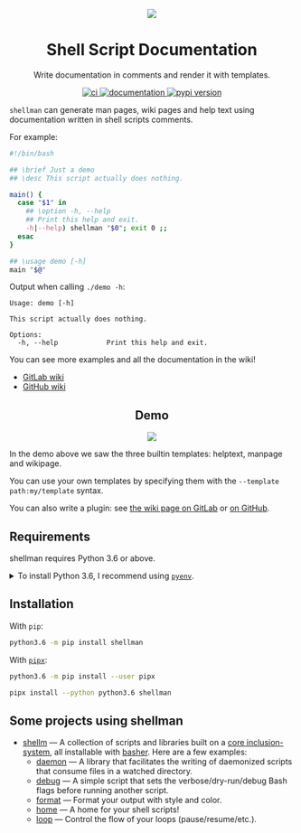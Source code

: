 <p align="center">
  <img src="https://rawgit.com/pawamoy/shellman/master/logo.png">
</p>

<h1 align="center">Shell Script Documentation</h1>

<p align="center">Write documentation in comments and render it with templates.</p>

<p align="center">
  <a href="https://github.com/pawamoy/shellman/actions?query=workflow%3Aci">
    <img alt="ci" src="https://github.com/pawamoy/shellman/workflows/ci/badge.svg" />
  </a>
  <a href="https://pawamoy.github.io/shellman/">
    <img alt="documentation" src="https://img.shields.io/badge/docs-mkdocs%20material-blue.svg?style=flat" />
  </a>
  <a href="https://pypi.org/project/shellman/">
    <img alt="pypi version" src="https://img.shields.io/pypi/v/shellman.svg" />
  </a>
</p>


`shellman` can generate man pages, wiki pages and help text
using documentation written in shell scripts comments.

For example:

```bash
#!/bin/bash

## \brief Just a demo
## \desc This script actually does nothing.

main() {
  case "$1" in
    ## \option -h, --help
    ## Print this help and exit.
    -h|--help) shellman "$0"; exit 0 ;;
  esac
}

## \usage demo [-h]
main "$@"
```

Output when calling ``./demo -h``:

```
Usage: demo [-h]

This script actually does nothing.

Options:
  -h, --help            Print this help and exit.
```

You can see more examples and all the documentation in the wiki!

- [GitLab wiki](https://gitlab.com/pawamoy/shellman/wikis)
- [GitHub wiki](https://github.com/pawamoy/shellman/wiki)

<h2 align="center">Demo</h2>
<p align="center"><img src="https://rawgit.com/pawamoy/shellman/master/demo.svg"></p>

In the demo above we saw the three builtin templates:
helptext, manpage and wikipage.

You can use your own templates
by specifying them with the ``--template path:my/template`` syntax.

You can also write a plugin: see [the wiki page on GitLab] or [on GitHub].

[the wiki page on GitLab]: https://gitlab.com/pawamoy/shellman/wikis/plugins
[on GitHub]: https://github.com/pawamoy/shellman/wiki/plugins

## Requirements

shellman requires Python 3.6 or above.

<details>
<summary>To install Python 3.6, I recommend using <a href="https://github.com/pyenv/pyenv"><code>pyenv</code></a>.</summary>

```bash
# install pyenv
git clone https://github.com/pyenv/pyenv ~/.pyenv

# setup pyenv (you should also put these three lines in .bashrc or similar)
export PATH="${HOME}/.pyenv/bin:${PATH}"
export PYENV_ROOT="${HOME}/.pyenv"
eval "$(pyenv init -)"

# install Python 3.6
pyenv install 3.6.8

# make it available globally
pyenv global system 3.6.8
```
</details>

## Installation

With `pip`:
```bash
python3.6 -m pip install shellman
```

With [`pipx`](https://github.com/pipxproject/pipx):
```bash
python3.6 -m pip install --user pipx

pipx install --python python3.6 shellman
```

## Some projects using shellman

- [shellm](https://github.com/shellm-org) —
  A collection of scripts and libraries
  built on a [core inclusion-system](https://github.com/shellm-org/core),
  all installable with [basher](https://github.com/basherpm/basher).
  Here are a few examples:
  - [daemon](https://github.com/shellm-org/daemon) —
    A library that facilitates the writing of daemonized scripts that consume
    files in a watched directory.
  - [debug](https://github.com/shellm-org/debug) —
    A simple script that sets the verbose/dry-run/debug
    Bash flags before running another script.
  - [format](https://github.com/shellm-org/format) —
    Format your output with style and color.
  - [home](https://github.com/shellm-org/home) —
    A home for your shell scripts! 
  - [loop](https://github.com/shellm-org/loop) —
    Control the flow of your loops (pause/resume/etc.).
